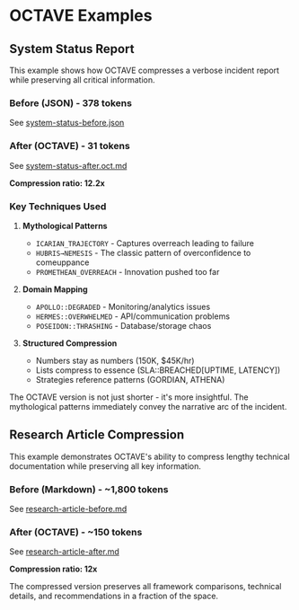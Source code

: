 # OCTAVE Examples

## System Status Report

This example shows how OCTAVE compresses a verbose incident report while preserving all critical information.

### Before (JSON) - 378 tokens
See [system-status-before.json](system-status-before.json)

### After (OCTAVE) - 31 tokens  
See [system-status-after.oct.md](system-status-after.oct.md)

**Compression ratio: 12.2x**

### Key Techniques Used

1. **Mythological Patterns**
   - `ICARIAN_TRAJECTORY` - Captures overreach leading to failure
   - `HUBRIS→NEMESIS` - The classic pattern of overconfidence to comeuppance
   - `PROMETHEAN_OVERREACH` - Innovation pushed too far

2. **Domain Mapping**
   - `APOLLO::DEGRADED` - Monitoring/analytics issues
   - `HERMES::OVERWHELMED` - API/communication problems
   - `POSEIDON::THRASHING` - Database/storage chaos

3. **Structured Compression**
   - Numbers stay as numbers (150K, $45K/hr)
   - Lists compress to essence (SLA::BREACHED[UPTIME, LATENCY])
   - Strategies reference patterns (GORDIAN, ATHENA)

The OCTAVE version is not just shorter - it's more insightful. The mythological patterns immediately convey the narrative arc of the incident.

## Research Article Compression

This example demonstrates OCTAVE's ability to compress lengthy technical documentation while preserving all key information.

### Before (Markdown) - ~1,800 tokens
See [research-article-before.md](research-article-before.md)

### After (OCTAVE) - ~150 tokens
See [research-article-after.md](research-article-after.md)

**Compression ratio: 12x**

The compressed version preserves all framework comparisons, technical details, and recommendations in a fraction of the space.